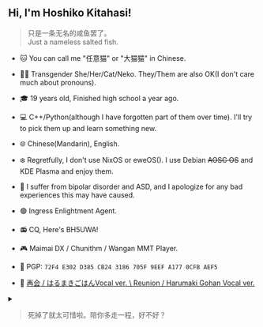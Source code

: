 ## Hi, I'm Hoshiko Kitahasi!
> 只是一条无名的咸鱼罢了。   
> Just a nameless salted fish.

* 🐱 You can call me "任意猫" or "大猫猫" in Chinese.

* 🏳️‍⚧️ Transgender She/Her/Cat/Neko. They/Them are also OK(I don't care much about pronouns).
* 🎓 19 years old, Finished high school a year ago.
* 💻 C++/Python(although I have forgotten part of them over time). I'll try to pick them up and learn something new.
* 🌐 Chinese(Mandarin), English.
* ❄️ Regretfully, I don't use NixOS or eweOS(). I use Debian ~~AOSC OS~~ and KDE Plasma and enjoy them.
* 💊 I suffer from bipolar disorder and ASD, and I apologize for any bad experiences this may have caused.
* 🟢 Ingress Enlightment Agent.
* 📻 CQ, Here's BH5UWA!
* 🎮 Maimai DX / Chunithm / Wangan MMT Player.
* 🔐 PGP: `72F4 E302 D385 CB24 3186 705F 9EEF A177 0CFB AEF5`
* 🎵 [再会 / はるまきごはんVocal ver. \ Reunion / Harumaki Gohan Vocal ver.](https://www.youtube.com/watch?v=U0bTlwXLUmM)

<details><summary></summary>
> When that day comes, will you present me with a bouquet of flowers?  

![github stats](https://github-readme-stats.vercel.app/api?username=anyneko&show_icons=true&title_color=f19483&icon_color=f19483)  
![github langs](https://github-readme-stats.vercel.app/api/top-langs?username=anyneko&show_icons=true&title_color=9483f1&icon_color=9483f1&layout=compact)  
![曾经在某处拍的一张照片。用来做梦核或者旧核刚刚好。](PANO_20170304_153510.jpg)  
</details>

> 死掉了就太可惜啦。陪你多走一程，好不好？
